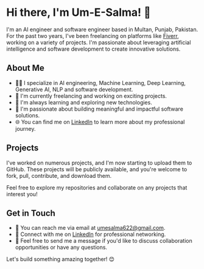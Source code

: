 # Hi there, I'm Um-E-Salma! 👋

I'm an AI engineer and software engineer based in Multan, Punjab, Pakistan. For the past two years, I've been freelancing on platforms like [Fiverr](https://www.fiverr.com/users/umesalma339), working on a variety of projects. I'm passionate about leveraging artificial intelligence and software development to create innovative solutions.

## About Me

- 👩‍💻 I specialize in AI engineering, Machine Learning, Deep Learning, Generative AI, NLP and software development.
- 💼 I'm currently freelancing and working on exciting projects.
- 🌱 I'm always learning and exploring new technologies.
- 🔭 I'm passionate about building meaningful and impactful software solutions.
- 🌐 You can find me on [LinkedIn](https://www.linkedin.com/in/um-e-salma/) to learn more about my professional journey.

## Projects

I've worked on numerous projects, and I'm now starting to upload them to GitHub. These projects will be publicly available, and you're welcome to fork, pull, contribute, and download them.

Feel free to explore my repositories and collaborate on any projects that interest you!

## Get in Touch

- 📧 You can reach me via email at [umesalma622@gmail.com](mailto:umesalma622@gmail.com).
- 📱 Connect with me on [LinkedIn](https://www.linkedin.com/in/um-e-salma/) for professional networking.
- 💬 Feel free to send me a message if you'd like to discuss collaboration opportunities or have any questions.

Let's build something amazing together! 😊

